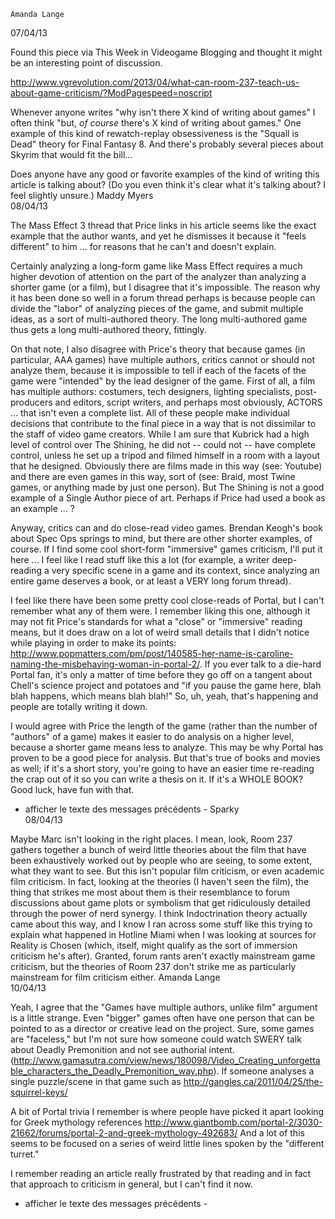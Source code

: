  	Amanda Lange 	
07/04/13
  
Found this piece via This Week in Videogame Blogging and thought it might be an interesting point of discussion.

http://www.vgrevolution.com/2013/04/what-can-room-237-teach-us-about-game-criticism/?ModPagespeed=noscript

Whenever anyone writes "why isn't there X kind of writing about games" I often think "but, *of course* there's X kind of writing about games."  One example of this kind of rewatch-replay obsessiveness is the "Squall is Dead" theory for Final Fantasy 8. And there's probably several pieces about Skyrim that would fit the bill...

Does anyone have any good or favorite examples of the kind of writing this article is talking about? (Do you even think it's clear what it's talking about? I feel slightly unsure.)
	Maddy Myers 	
08/04/13
  
The Mass Effect 3 thread that Price links in his article seems like the exact example that the author wants, and yet he dismisses it because it "feels different" to him ... for reasons that he can't and doesn't explain.

Certainly analyzing a long-form game like Mass Effect requires a much higher devotion of attention on the part of the analyzer than analyzing a shorter game (or a film), but I disagree that it's impossible. The reason why it has been done so well in a forum thread perhaps is because people can divide the "labor" of analyzing pieces of the game, and submit multiple ideas, as a sort of multi-authored theory. The long multi-authored game thus gets a long multi-authored theory, fittingly.

On that note, I also disagree with Price's theory that because games (in particular, AAA games) have multiple authors, critics cannot or should not analyze them, because it is impossible to tell if each of the facets of the game were "intended" by the lead designer of the game. First of all, a film has multiple authors: costumers, tech designers, lighting specialists, post-producers and editors, script writers, and perhaps most obviously, ACTORS ... that isn't even a complete list. All of these people make individual decisions that contribute to the final piece in a way that is not dissimilar to the staff of video game creators. While I am sure that Kubrick had a high level of control over The Shining, he did not -- could not -- have complete control, unless he set up a tripod and filmed himself in a room with a layout that he designed. Obviously there are films made in this way (see: Youtube) and there are even games in this way, sort of (see: Braid, most Twine games, or anything made by just one person). But The Shining is not a good example of a Single Author piece of art. Perhaps if Price had used a book as an example ... ?

Anyway, critics can and do close-read video games. Brendan Keogh's book about Spec Ops springs to mind, but there are other shorter examples, of course. If I find some cool short-form "immersive" games criticism, I'll put it here ... I feel like I read stuff like this a lot (for example, a writer deep-reading a very specific scene in a game and its context, since analyzing an entire game deserves a book, or at least a VERY long forum thread).

I feel like there have been some pretty cool close-reads of Portal, but I can't remember what any of them were. I remember liking this one, although it may not fit Price's standards for what a "close" or "immersive" reading means, but it does draw on a lot of weird small details that I didn't notice while playing in order to make its points: http://www.popmatters.com/pm/post/140585-her-name-is-caroline-naming-the-misbehaving-woman-in-portal-2/. If you ever talk to a die-hard Portal fan, it's only a matter of time before they go off on a tangent about Chell's science project and potatoes and "if you pause the game here, blah blah happens, which means blah blah!" So, uh, yeah, that's happening and people are totally writing it down.

I would agree with Price the length of the game (rather than the number of "authors" of a game) makes it easier to do analysis on a higher level, because a shorter game means less to analyze. This may be why Portal has proven to be a good piece for analysis. But that's true of books and movies as well; if it's a short story, you're going to have an easier time re-reading the crap out of it so you can write a thesis on it. If it's a WHOLE BOOK? Good luck, have fun with that.
- afficher le texte des messages précédents -
	Sparky 	
08/04/13
  
Maybe Marc isn't looking in the right places. I mean, look, Room 237 gathers together a bunch of weird little theories about the film that have been exhaustively worked out by people who are seeing, to some extent, what they want to see. But this isn't popular film criticism, or even academic film criticism. In fact, looking at the theories (I haven't seen the film), the thing that strikes me most about them is their resemblance to forum discussions about game plots or symbolism that get ridiculously detailed through the power of nerd synergy. I think Indoctrination theory actually came about this way, and I know I ran across some stuff like this trying to explain what happened in Hotline Miami when I was looking at sources for Reality is Chosen (which, itself, might qualify as the sort of immersion criticism he's after). Granted, forum rants aren't exactly mainstream game criticism, but the theories of Room 237 don't strike me as particularly mainstream for film criticism either.
	Amanda Lange 	
10/04/13
  
Yeah, I agree that the "Games have multiple authors, unlike film" argument is a little strange. Even "bigger" games often have one person that can be pointed to as a director or creative lead on the project. Sure, some games are "faceless," but I'm not sure how someone could watch SWERY talk about Deadly Premonition and not see authorial intent. (http://www.gamasutra.com/view/news/180098/Video_Creating_unforgettable_characters_the_Deadly_Premonition_way.php). If someone analyses a single puzzle/scene in that game such as http://gangles.ca/2011/04/25/the-squirrel-keys/

A bit of Portal trivia I remember is where people have picked it apart looking for Greek mythology references http://www.giantbomb.com/portal-2/3030-21662/forums/portal-2-and-greek-mythology-492683/  And a lot of this seems to be focused on a series of weird little lines spoken by the "different turret."

I remember reading an article really frustrated by that reading and in fact that approach to criticism in general, but I can't find it now.
- afficher le texte des messages précédents -

